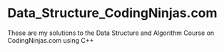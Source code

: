 # Data_Structure_CodingNinjas.com
These are my solutions to the Data Structure and Algorithm Course on CodingNinjas.com using C++

